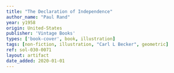 ```yaml
---
title: "The Declaration of Independence"
author_name: "Paul Rand"
year: y1958
origin: United-States
publisher: 'Vintage Books'
types: ['book-cover', book, illustration]
tags: [non-fiction, illustration, "Carl L Becker", geometric]
ref: sol-030-0071
layout: artifact
date_added: 2020-01-01
---
```

